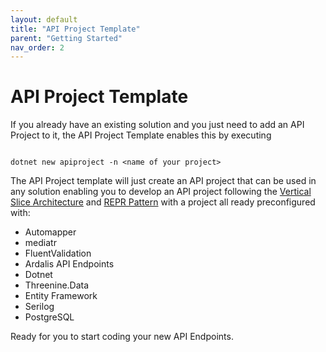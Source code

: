 ```yaml
---
layout: default
title: "API Project Template"
parent: "Getting Started"
nav_order: 2
---
```


# API Project Template

If you already have an existing solution and you just need to add an API Project to it, the API Project Template enables this by executing

```shell

dotnet new apiproject -n <name of your project> 

```

The API Project template will just create an API project that can be used in any solution enabling you to develop an API project following the [Vertical Slice Architecture](../introduction/vertical-slice "Vertical Slice Architecture") and [REPR Pattern](../introduction/repr-pattern "REPR Pattern") with a project all ready preconfigured with:
* Automapper
* mediatr
* FluentValidation
* Ardalis API Endpoints
* Dotnet
* Threenine.Data
* Entity Framework
* Serilog
* PostgreSQL

Ready for you to start coding your new API Endpoints.
